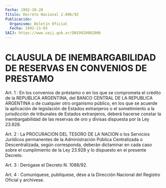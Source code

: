 ```yaml
---
Fecha: 1992-10-28
Título: Decreto Nacional 2.006/92
Publicación:
  Organismo: Boletín Oficial
  Fecha: 1992-11-03
SAIJ: https://www.saij.gob.ar/DN19920002006
---
```

# CLAUSULA DE INEMBARGABILIDAD DE RESERVAS EN CONVENIOS DE PRESTAMO

<a id="1"></a>
Art.  1  :  En  los  convenios  de  préstamo  o  en los que se comprometa el crédito de la REPUBLICA ARGENTINA, del BANCO  CENTRAL DE  LA  REPUBLICA  ARGENTINA o de cualquier otro organismo público, en los que se acuerde  la  aplicación  de  legislación  de  Estados extranjeros  o  el sometimiento a la jurisdicción de tribunales  de Estados extranjeros,  deberá hacerse constar la inembargabilidad de las  reservas  de  oro  y divisas  dispuesta  por  la  Ley  23.928.

<a id="2"></a>
Art. 2 : La PROCURACION DEL TESORO DE LA NACION o los Servicios Jurídicos  permanentes  de la Administración Pública Centralizada o Descentralizada,  según corresponda,  deberán  dictaminar  en  cada caso sobre el cumplimiento  de  la  Ley 23.928 y lo dispuesto en el presente Decreto.

<a id="3"></a>
Art. 3 : Derógase el Decreto N. 1088/92.

<a id="4"></a>
Art. 4 : Comuníquese, publíquese, dése a la Dirección Nacional del Registro Oficial y archívese.